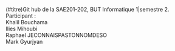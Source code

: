 (#titre)Git hub de la SAE201-202, BUT Informatique 1|semestre 2.  
Participant :  
  Khalil Bouchama  
  Ilies Mihoubi   
  Raphael JECONNAISPASTONNOMDESO  
  Mark Gyurjyan  
